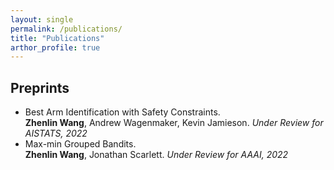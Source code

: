 ```yaml
---
layout: single
permalink: /publications/
title: "Publications"
arthor_profile: true
---
```


## Preprints
- Best Arm Identification with Safety Constraints. <br/>
  __Zhenlin Wang__, Andrew Wagenmaker, Kevin Jamieson. *Under Review for AISTATS, 2022*
- Max-min Grouped Bandits. <br/>
  __Zhenlin Wang__, Jonathan Scarlett. *Under Review for AAAI, 2022*